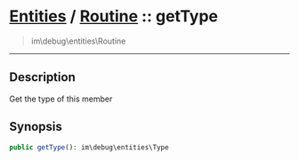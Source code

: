 # [Entities](entities.md) / [Routine](entities-Routine.md) :: getType
 > im\debug\entities\Routine
____

## Description
Get the type of this member

## Synopsis
```php
public getType(): im\debug\entities\Type
```
